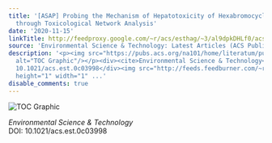 ```yaml
---
title: '[ASAP] Probing the Mechanism of Hepatotoxicity of Hexabromocyclododecanes
  through Toxicological Network Analysis'
date: '2020-11-15'
linkTitle: http://feedproxy.google.com/~r/acs/esthag/~3/al9dpkDHLf0/acs.est.0c03998
source: 'Environmental Science & Technology: Latest Articles (ACS Publications)'
description: '<p><img src="https://pubs.acs.org/na101/home/literatum/publisher/achs/journals/content/esthag/0/esthag.ahead-of-print/acs.est.0c03998/20201115/images/medium/es0c03998_0006.gif"
  alt="TOC Graphic"/></p><div><cite>Environmental Science & Technology</cite></div><div>DOI:
  10.1021/acs.est.0c03998</div><img src="http://feeds.feedburner.com/~r/acs/esthag/~4/al9dpkDHLf0"
  height="1" width="1" ...'
disable_comments: true
---
```

<p><img src="https://pubs.acs.org/na101/home/literatum/publisher/achs/journals/content/esthag/0/esthag.ahead-of-print/acs.est.0c03998/20201115/images/medium/es0c03998_0006.gif" alt="TOC Graphic"/></p><div><cite>Environmental Science & Technology</cite></div><div>DOI: 10.1021/acs.est.0c03998</div><img src="http://feeds.feedburner.com/~r/acs/esthag/~4/al9dpkDHLf0" height="1" width="1" ...